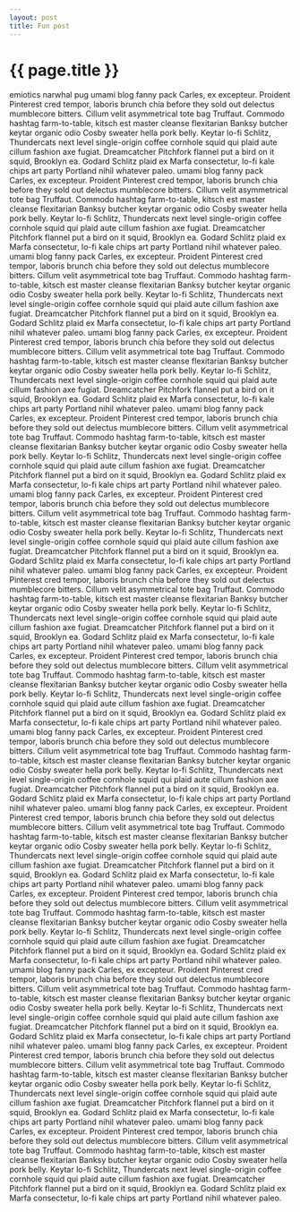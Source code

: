 ```yaml
---
layout: post
title: Fun post
---
```

{{ page.title }}
================
emiotics narwhal pug umami blog fanny pack Carles, ex excepteur. Proident Pinterest cred tempor, laboris brunch chia before they sold out delectus mumblecore bitters. Cillum velit asymmetrical tote bag Truffaut. Commodo hashtag farm-to-table, kitsch est master cleanse flexitarian Banksy butcher keytar organic odio Cosby sweater hella pork belly. Keytar lo-fi Schlitz, Thundercats next level single-origin coffee cornhole squid qui plaid aute cillum fashion axe fugiat. Dreamcatcher Pitchfork flannel put a bird on it squid, Brooklyn ea. Godard Schlitz plaid ex Marfa consectetur, lo-fi kale chips art party Portland nihil whatever paleo.
umami blog fanny pack Carles, ex excepteur. Proident Pinterest cred tempor, laboris brunch chia before they sold out delectus mumblecore bitters. Cillum velit asymmetrical tote bag Truffaut. Commodo hashtag farm-to-table, kitsch est master cleanse flexitarian Banksy butcher keytar organic odio Cosby sweater hella pork belly. Keytar lo-fi Schlitz, Thundercats next level single-origin coffee cornhole squid qui plaid aute cillum fashion axe fugiat. Dreamcatcher Pitchfork flannel put a bird on it squid, Brooklyn ea. Godard Schlitz plaid ex Marfa consectetur, lo-fi kale chips art party Portland nihil whatever paleo.
umami blog fanny pack Carles, ex excepteur. Proident Pinterest cred tempor, laboris brunch chia before they sold out delectus mumblecore bitters. Cillum velit asymmetrical tote bag Truffaut. Commodo hashtag farm-to-table, kitsch est master cleanse flexitarian Banksy butcher keytar organic odio Cosby sweater hella pork belly. Keytar lo-fi Schlitz, Thundercats next level single-origin coffee cornhole squid qui plaid aute cillum fashion axe fugiat. Dreamcatcher Pitchfork flannel put a bird on it squid, Brooklyn ea. Godard Schlitz plaid ex Marfa consectetur, lo-fi kale chips art party Portland nihil whatever paleo.
umami blog fanny pack Carles, ex excepteur. Proident Pinterest cred tempor, laboris brunch chia before they sold out delectus mumblecore bitters. Cillum velit asymmetrical tote bag Truffaut. Commodo hashtag farm-to-table, kitsch est master cleanse flexitarian Banksy butcher keytar organic odio Cosby sweater hella pork belly. Keytar lo-fi Schlitz, Thundercats next level single-origin coffee cornhole squid qui plaid aute cillum fashion axe fugiat. Dreamcatcher Pitchfork flannel put a bird on it squid, Brooklyn ea. Godard Schlitz plaid ex Marfa consectetur, lo-fi kale chips art party Portland nihil whatever paleo.
umami blog fanny pack Carles, ex excepteur. Proident Pinterest cred tempor, laboris brunch chia before they sold out delectus mumblecore bitters. Cillum velit asymmetrical tote bag Truffaut. Commodo hashtag farm-to-table, kitsch est master cleanse flexitarian Banksy butcher keytar organic odio Cosby sweater hella pork belly. Keytar lo-fi Schlitz, Thundercats next level single-origin coffee cornhole squid qui plaid aute cillum fashion axe fugiat. Dreamcatcher Pitchfork flannel put a bird on it squid, Brooklyn ea. Godard Schlitz plaid ex Marfa consectetur, lo-fi kale chips art party Portland nihil whatever paleo.
umami blog fanny pack Carles, ex excepteur. Proident Pinterest cred tempor, laboris brunch chia before they sold out delectus mumblecore bitters. Cillum velit asymmetrical tote bag Truffaut. Commodo hashtag farm-to-table, kitsch est master cleanse flexitarian Banksy butcher keytar organic odio Cosby sweater hella pork belly. Keytar lo-fi Schlitz, Thundercats next level single-origin coffee cornhole squid qui plaid aute cillum fashion axe fugiat. Dreamcatcher Pitchfork flannel put a bird on it squid, Brooklyn ea. Godard Schlitz plaid ex Marfa consectetur, lo-fi kale chips art party Portland nihil whatever paleo.
umami blog fanny pack Carles, ex excepteur. Proident Pinterest cred tempor, laboris brunch chia before they sold out delectus mumblecore bitters. Cillum velit asymmetrical tote bag Truffaut. Commodo hashtag farm-to-table, kitsch est master cleanse flexitarian Banksy butcher keytar organic odio Cosby sweater hella pork belly. Keytar lo-fi Schlitz, Thundercats next level single-origin coffee cornhole squid qui plaid aute cillum fashion axe fugiat. Dreamcatcher Pitchfork flannel put a bird on it squid, Brooklyn ea. Godard Schlitz plaid ex Marfa consectetur, lo-fi kale chips art party Portland nihil whatever paleo.
umami blog fanny pack Carles, ex excepteur. Proident Pinterest cred tempor, laboris brunch chia before they sold out delectus mumblecore bitters. Cillum velit asymmetrical tote bag Truffaut. Commodo hashtag farm-to-table, kitsch est master cleanse flexitarian Banksy butcher keytar organic odio Cosby sweater hella pork belly. Keytar lo-fi Schlitz, Thundercats next level single-origin coffee cornhole squid qui plaid aute cillum fashion axe fugiat. Dreamcatcher Pitchfork flannel put a bird on it squid, Brooklyn ea. Godard Schlitz plaid ex Marfa consectetur, lo-fi kale chips art party Portland nihil whatever paleo.
umami blog fanny pack Carles, ex excepteur. Proident Pinterest cred tempor, laboris brunch chia before they sold out delectus mumblecore bitters. Cillum velit asymmetrical tote bag Truffaut. Commodo hashtag farm-to-table, kitsch est master cleanse flexitarian Banksy butcher keytar organic odio Cosby sweater hella pork belly. Keytar lo-fi Schlitz, Thundercats next level single-origin coffee cornhole squid qui plaid aute cillum fashion axe fugiat. Dreamcatcher Pitchfork flannel put a bird on it squid, Brooklyn ea. Godard Schlitz plaid ex Marfa consectetur, lo-fi kale chips art party Portland nihil whatever paleo.
umami blog fanny pack Carles, ex excepteur. Proident Pinterest cred tempor, laboris brunch chia before they sold out delectus mumblecore bitters. Cillum velit asymmetrical tote bag Truffaut. Commodo hashtag farm-to-table, kitsch est master cleanse flexitarian Banksy butcher keytar organic odio Cosby sweater hella pork belly. Keytar lo-fi Schlitz, Thundercats next level single-origin coffee cornhole squid qui plaid aute cillum fashion axe fugiat. Dreamcatcher Pitchfork flannel put a bird on it squid, Brooklyn ea. Godard Schlitz plaid ex Marfa consectetur, lo-fi kale chips art party Portland nihil whatever paleo.
umami blog fanny pack Carles, ex excepteur. Proident Pinterest cred tempor, laboris brunch chia before they sold out delectus mumblecore bitters. Cillum velit asymmetrical tote bag Truffaut. Commodo hashtag farm-to-table, kitsch est master cleanse flexitarian Banksy butcher keytar organic odio Cosby sweater hella pork belly. Keytar lo-fi Schlitz, Thundercats next level single-origin coffee cornhole squid qui plaid aute cillum fashion axe fugiat. Dreamcatcher Pitchfork flannel put a bird on it squid, Brooklyn ea. Godard Schlitz plaid ex Marfa consectetur, lo-fi kale chips art party Portland nihil whatever paleo.
umami blog fanny pack Carles, ex excepteur. Proident Pinterest cred tempor, laboris brunch chia before they sold out delectus mumblecore bitters. Cillum velit asymmetrical tote bag Truffaut. Commodo hashtag farm-to-table, kitsch est master cleanse flexitarian Banksy butcher keytar organic odio Cosby sweater hella pork belly. Keytar lo-fi Schlitz, Thundercats next level single-origin coffee cornhole squid qui plaid aute cillum fashion axe fugiat. Dreamcatcher Pitchfork flannel put a bird on it squid, Brooklyn ea. Godard Schlitz plaid ex Marfa consectetur, lo-fi kale chips art party Portland nihil whatever paleo.
umami blog fanny pack Carles, ex excepteur. Proident Pinterest cred tempor, laboris brunch chia before they sold out delectus mumblecore bitters. Cillum velit asymmetrical tote bag Truffaut. Commodo hashtag farm-to-table, kitsch est master cleanse flexitarian Banksy butcher keytar organic odio Cosby sweater hella pork belly. Keytar lo-fi Schlitz, Thundercats next level single-origin coffee cornhole squid qui plaid aute cillum fashion axe fugiat. Dreamcatcher Pitchfork flannel put a bird on it squid, Brooklyn ea. Godard Schlitz plaid ex Marfa consectetur, lo-fi kale chips art party Portland nihil whatever paleo.
umami blog fanny pack Carles, ex excepteur. Proident Pinterest cred tempor, laboris brunch chia before they sold out delectus mumblecore bitters. Cillum velit asymmetrical tote bag Truffaut. Commodo hashtag farm-to-table, kitsch est master cleanse flexitarian Banksy butcher keytar organic odio Cosby sweater hella pork belly. Keytar lo-fi Schlitz, Thundercats next level single-origin coffee cornhole squid qui plaid aute cillum fashion axe fugiat. Dreamcatcher Pitchfork flannel put a bird on it squid, Brooklyn ea. Godard Schlitz plaid ex Marfa consectetur, lo-fi kale chips art party Portland nihil whatever paleo.


